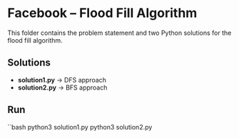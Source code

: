 # Facebook – Flood Fill Algorithm

This folder contains the problem statement and two Python solutions for the flood fill algorithm.

## Solutions
- **solution1.py** → DFS approach
- **solution2.py** → BFS approach

## Run
``bash
python3 solution1.py
python3 solution2.py
